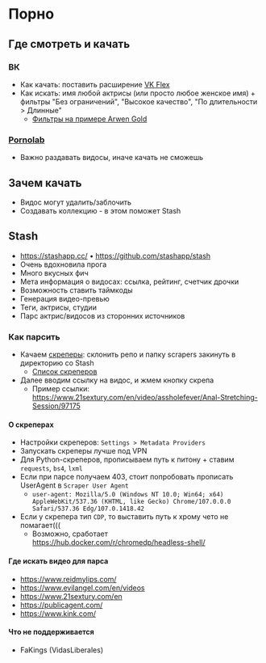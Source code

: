 # Порно

## Где смотреть и качать

### ВК

- Как качать: поставить
  расширение [VK Flex](https://chrome.google.com/webstore/detail/vk-flex/ljbmkjikheoaglnnifnghjbknejbmhap?hl=ru)
- Как искать: имя любой актрисы (или просто любое женское имя) + фильтры "Без ограничений", "Высокое качество", "По
  длительности > Длинные"
    - [Фильтры на примере Arwen Gold](https://vk.com/video?hd=1&len=2&notsafe=1&q=arwen%20gold)

### [Pornolab](http://pornolab.net/)

- Важно раздавать видосы, иначе качать не сможешь

## Зачем качать

- Видос могут удалить/заблочить
- Создавать коллекцию - в этом поможет Stash

## Stash

- https://stashapp.cc/ • https://github.com/stashapp/stash
- Очень вдохновила прога
- Много вкусных фич
- Мета информация о видосах: ссылка, рейтинг, счетчик дрочки
- Возможность ставить таймкоды
- Генерация видео-превью
- Теги, актрисы, студии
- Парс актрис/видосов из сторонних источников

### Как парсить

- Качаем [скреперы](https://github.com/stashapp/CommunityScrapers): склонить репо и папку scrapers закинуть в
  директорию со Stash
    - [Список скреперов](https://github.com/stashapp/CommunityScrapers/blob/master/SCRAPERS-LIST.md)
- Далее вводим ссылку на видос, и жмем кнопку скрепа
    - Пример ссылки: https://www.21sextury.com/en/video/assholefever/Anal-Stretching-Session/97175

#### О скреперах

- Настройки скреперов: `Settings > Metadata Providers`
- Запускать скреперы лучше под VPN
- Для Python-скреперов, прописываем путь к питону + ставим `requests`, `bs4`, `lxml`
- Если при парсе получаем 403, стоит попробовать прописать UserAgent в `Scraper User
  Agent`
    - `user-agent: Mozilla/5.0 (Windows NT 10.0; Win64; x64) AppleWebKit/537.36 (KHTML, like Gecko) Chrome/107.0.0.0 Safari/537.36 Edg/107.0.1418.42`
- Если у скрепера тип `CDP`, то выставить путь к хрому чето не помагает(((
    - Возможно, сработает https://hub.docker.com/r/chromedp/headless-shell/

#### Где искать видео для парса

- https://www.reidmylips.com/
- https://www.evilangel.com/en/videos
- https://www.21sextury.com/en
- https://publicagent.com/
- https://www.kink.com/

#### Что не поддерживается

- FaKings (VidasLiberales)